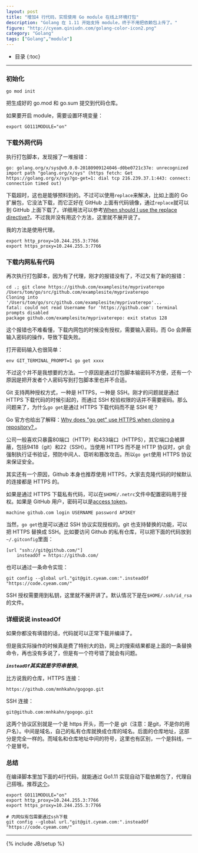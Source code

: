 ```yaml
---
layout: post
title: "增加4 行代码，实现使用 Go module 在线上环境打包"
description: "Golang 在 1.11 开始支持 module，终于不用把依赖包上传了。"
figure: "http://cyeam.qiniudn.com/golang-color-icon2.png"
category: "Golang"
tags: ["Golang","module"]
---
```


* 目录
{:toc}
---

### 初始化

	go mod init

把生成好的 go.mod 和 go.sum 提交到代码仓库。

如果要开启 module，需要设置环境变量：

	export GO111MODULE="on"

### 下载外网代码

执行打包脚本，发现报了一堆报错：

	go: golang.org/x/sys@v0.0.0-20180909124046-d0be0721c37e: unrecognized import path "golang.org/x/sys" (https fetch: Get https://golang.org/x/sys?go-get=1: dial tcp 216.239.37.1:443: connect: connection timed out)

下载超时，这也是能够预料到的。不过可以使用`replace`来解决，比如上面的 Go 扩展包，它没法下载，而它正好在 GitHub 上面有代码镜像，通过`replace`就可以到 GitHub 上面下载了。详细用法可以参考[When should I use the replace directive?](https://github.com/golang/go/wiki/Modules#when-should-i-use-the-replace-directive)。不过我并没有用这个方法，这里就不展开说了。

我的方法是使用代理。

	export http_proxy=10.244.255.3:7766
	export https_proxy=10.244.255.3:7766

### 下载内网私有代码

再次执行打包脚本，因为有了代理，刚才的报错没有了，不过又有了新的报错：

```
cd .; git clone https://github.com/examplesite/myprivaterepo /Users/tom/go/src/github.com/examplesite/myprivaterepo
Cloning into '/Users/tom/go/src/github.com/examplesite/myprivaterepo'...
fatal: could not read Username for 'https://github.com': terminal prompts disabled
package github.com/examplesite/myprivaterepo: exit status 128
```

这个报错也不难看懂，下载内网包的时候没有授权，需要输入密码，而 Go 会屏蔽输入密码的操作，导致下载失败。

打开密码输入也很简单：

	env GIT_TERMINAL_PROMPT=1 go get xxxx

不过这个并不是我想要的方法。一个原因是通过打包脚本输密码不方便，还有一个原因是把开发者个人密码写到打包脚本里也并不合适。

Git 支持两种授权方式，一种是 HTTPS，一种是 SSH。刚才的问题就是通过 HTTPS 下载代码的时候引起的，而通过 SSH 校验权限的话并不需要密码。那么问题来了，为什么`go get`是通过 HTTPS 下载代码而不是 SSH 呢？

Go 官方也给出了解释：[Why does "go get" use HTTPS when cloning a repository? ](https://golang.org/doc/faq#git_https)。

公司一般喜欢只暴露80端口（HTTP）和433端口（HTTPS），其它端口会被屏蔽，包括9418（git）和22（SSH）。当使用 HTTPS 而不是 HTTP 协议时，git 会强制执行证书验证，预防中间人、窃听和篡改攻击。所以`go get`使用 HTTPS 协议来保证安全。

其实还有一个原因，Github 本身也推荐使用 HTTPS，大家去克隆代码的时候默认的连接都是 HTTPS 的。

如果是通过 HTTPS 下载私有代码，可以在`$HOME/.netrc`文件中配置密码用于授权。如果是 GitHub 用户，密码可以是[access token](https://help.github.com/articles/creating-a-personal-access-token-for-the-command-line/)。

	machine github.com login USERNAME password APIKEY

当然，`go get`也是可以通过 SSH 协议实现授权的。git 也支持替换的功能，可以把 HTTPS 替换成 SSH。比如要访问 Github 的私有仓库，可以把下面的代码放到`~/.gitconfig`里面：

	[url "ssh://git@github.com/"]
		insteadOf = https://github.com/

也可以通过一条命令实现：

	git config --global url."git@git.cyeam.com:".insteadOf "https://code.cyeam.com/"


SSH 授权需要用到私钥，这里就不展开讲了。默认情况下是在`$HOME/.ssh/id_rsa`的文件。

### 详细说说 insteadOf

如果你都没有填错的话，代码就可以正常下载并编译了。

但是我实际操作的时候真是费了特别大的劲，网上的搜索结果都是上面的一条替换命令，再也没有多说了，但是有一个符号错了就会有问题。

***`insteadOf`其实就是字符串替换***。

比方说我的仓库，HTTPS 连接：

	https://github.com/mnhkahn/gogogo.git

SSH 连接：

	git@github.com:mnhkahn/gogogo.git

这两个协议区别就是一个是 https 开头，而一个是 git（注意：是git，不是你的用户名）。中间是域名，自己的私有仓库就换成仓库的域名。后面的仓库地址，这部分是完全一样的。而域名和仓库地址中间的符号，这里也有区别，一个是斜线，一个是冒号。

### 总结

在编译脚本里加下面的4行代码，就能通过 Go1.11 实现自动下载依赖包了，代理自己搭哦。推荐[这个](https://portal.shadowsocks.to/aff.php?aff=5842)。

	export GO111MODULE="on"
	export http_proxy=10.244.255.3:7766
	export https_proxy=10.244.255.3:7766

	# 内网似有包需要通过ssh下载
	git config --global url."git@git.cyeam.com:".insteadOf "https://code.cyeam.com/"


---


{% include JB/setup %}
